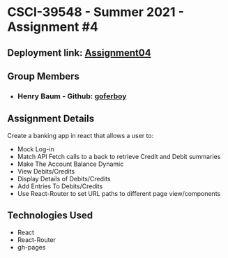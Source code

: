 # CSCI-39548 - Summer 2021 - Assignment #4

## Deployment link: **__[Assignment04](https://goferboy.github.io/CSCI-39548-Summer2021-Assignment04/)__**

## Group Members
- ### Henry Baum - Github: [goferboy](https://github.com/goferboy)

## Assignment Details
Create a banking app in react that allows a user to:
* Mock Log-in
* Match API Fetch calls to a back to retrieve Credit and Debit summaries
* Make The Account Balance Dynamic
* View Debits/Credits
* Display Details of Debits/Credits
* Add Entries To Debits/Credits
* Use React-Router to set URL paths to different page view/components

## Technologies Used
- React
- React-Router
- gh-pages

